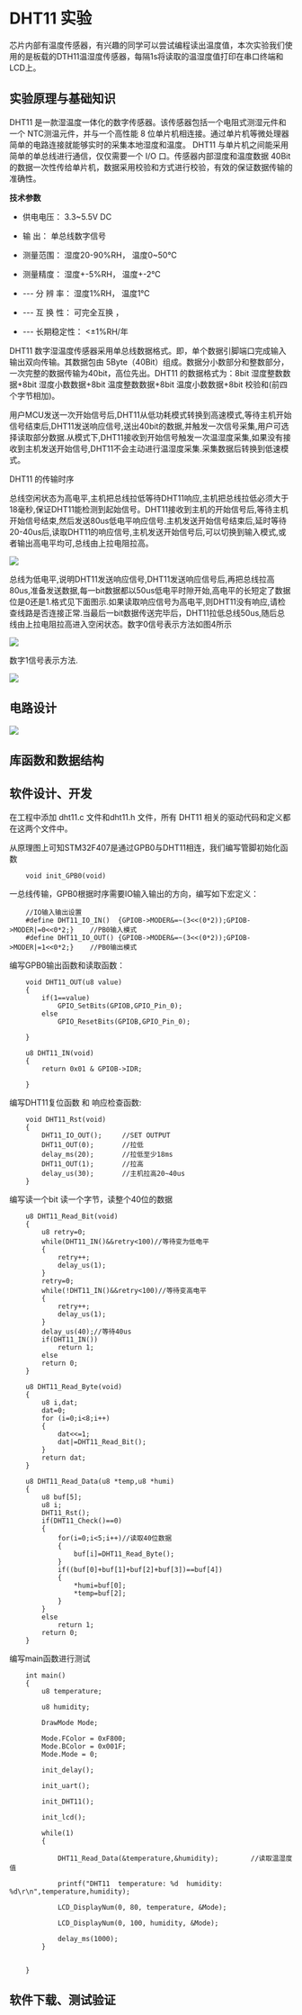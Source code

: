 # DHT11 实验 #

芯片内部有温度传感器，有兴趣的同学可以尝试编程读出温度值，本次实验我们使用的是板载的DTH11温湿度传感器，每隔1s将读取的温湿度值打印在串口终端和LCD上。

## 实验原理与基础知识 ##
DHT11 是一款湿温度一体化的数字传感器。该传感器包括一个电阻式测湿元件和一个 NTC测温元件，并与一个高性能 8 位单片机相连接。通过单片机等微处理器简单的电路连接就能够实时的采集本地湿度和温度。 DHT11 与单片机之间能采用简单的单总线进行通信，仅仅需要一个 I/O 口。传感器内部湿度和温度数据 40Bit 的数据一次性传给单片机，数据采用校验和方式进行校验，有效的保证数据传输的准确性。

**技术参数**

 * 供电电压： 3.3~5.5V DC
 
 * 输 出： 单总线数字信号
 
 * 测量范围： 湿度20-90%RH， 温度0~50℃
 
 * 测量精度： 湿度+-5%RH， 温度+-2℃
 
  * --- 分 辨 率： 湿度1%RH， 温度1℃
 
  * --- 互 换 性： 可完全互换 ，
  
  * ---  长期稳定性： <±1%RH/年
    
DHT11 数字湿温度传感器采用单总线数据格式。即，单个数据引脚端口完成输入输出双向传输。其数据包由 5Byte（40Bit）组成。数据分小数部分和整数部分，一次完整的数据传输为40bit，高位先出。DHT11 的数据格式为：8bit 湿度整数数据+8bit 湿度小数数据+8bit 温度整数数据+8bit 温度小数数据+8bit 校验和(前四个字节相加)。

用户MCU发送一次开始信号后,DHT11从低功耗模式转换到高速模式,等待主机开始信号结束后,DHT11发送响应信号,送出40bit的数据,并触发一次信号采集,用户可选择读取部分数据.从模式下,DHT11接收到开始信号触发一次温湿度采集,如果没有接收到主机发送开始信号,DHT11不会主动进行温湿度采集.采集数据后转换到低速模式。

DHT11 的传输时序

总线空闲状态为高电平,主机把总线拉低等待DHT11响应,主机把总线拉低必须大于18毫秒,保证DHT11能检测到起始信号。DHT11接收到主机的开始信号后,等待主机开始信号结束,然后发送80us低电平响应信号.主机发送开始信号结束后,延时等待20-40us后,读取DHT11的响应信号,主机发送开始信号后,可以切换到输入模式,或者输出高电平均可,总线由上拉电阻拉高。

![](img/chapter32/1.1.1.png) 

总线为低电平,说明DHT11发送响应信号,DHT11发送响应信号后,再把总线拉高80us,准备发送数据,每一bit数据都以50us低电平时隙开始,高电平的长短定了数据位是0还是1.格式见下面图示.如果读取响应信号为高电平,则DHT11没有响应,请检查线路是否连接正常.当最后一bit数据传送完毕后，DHT11拉低总线50us,随后总线由上拉电阻拉高进入空闲状态。数字0信号表示方法如图4所示

![](img/chapter32/1.1.2.png) 

数字1信号表示方法.

![](img/chapter32/1.1.3.png) 

## 电路设计 ##

![](img/chapter0/adc_sch.png) 

## 库函数和数据结构 ##


## 软件设计、开发 ##
在工程中添加 dht11.c 文件和dht11.h 文件，所有 DHT11 相关的驱动代码和定义都在这两个文件中。

从原理图上可知STM32F407是通过GPB0与DHT11相连，我们编写管脚初始化函数

        void init_GPB0(void)
        
一总线传输，GPB0根据时序需要IO输入输出的方向，编写如下宏定义：

        //IO输入输出设置
        #define DHT11_IO_IN()  {GPIOB->MODER&=~(3<<(0*2));GPIOB->MODER|=0<<0*2;}	//PB0输入模式
        #define DHT11_IO_OUT() {GPIOB->MODER&=~(3<<(0*2));GPIOB->MODER|=1<<0*2;} 	//PB0输出模式

编写GPB0输出函数和读取函数：

        void DHT11_OUT(u8 value)
        {
            if(1==value)
                GPIO_SetBits(GPIOB,GPIO_Pin_0); 
            else
                GPIO_ResetBits(GPIOB,GPIO_Pin_0);

        }

        u8 DHT11_IN(void)
        {
            return 0x01 & GPIOB->IDR;

        }
        
编写DHT11复位函数 和 响应检查函数:

        void DHT11_Rst(void)	   
        {                 
            DHT11_IO_OUT(); 	//SET OUTPUT
            DHT11_OUT(0); 		//拉低
            delay_ms(20);    	//拉低至少18ms
            DHT11_OUT(1); 		//拉高 
            delay_us(30);     	//主机拉高20~40us
        }

编写读一个bit 读一个字节，读整个40位的数据

        u8 DHT11_Read_Bit(void) 			 
        {
            u8 retry=0;
            while(DHT11_IN()&&retry<100)//等待变为低电平
            {
                retry++;
                delay_us(1);
            }
            retry=0;
            while(!DHT11_IN()&&retry<100)//等待变高电平
            {
                retry++;
                delay_us(1);
            }
            delay_us(40);//等待40us
            if(DHT11_IN())
                return 1;
            else 
            return 0;		   
        }

        u8 DHT11_Read_Byte(void)    
        {        
            u8 i,dat;
            dat=0;
            for (i=0;i<8;i++) 
            {
                dat<<=1; 
                dat|=DHT11_Read_Bit();
            }						    
            return dat;
        }

        u8 DHT11_Read_Data(u8 *temp,u8 *humi)    
        {        
            u8 buf[5];
            u8 i;
            DHT11_Rst();
            if(DHT11_Check()==0)
            {
                for(i=0;i<5;i++)//读取40位数据
                {
                    buf[i]=DHT11_Read_Byte();
                }
                if((buf[0]+buf[1]+buf[2]+buf[3])==buf[4])
                {
                    *humi=buf[0];
                    *temp=buf[2];
                }
            }
            else 
                return 1;
            return 0;	    
        }
        
编写main函数进行测试

        int main()
        {
            u8 temperature; 

            u8 humidity;

            DrawMode Mode;

            Mode.FColor = 0xF800;
            Mode.BColor = 0x001F;
            Mode.Mode = 0;

            init_delay();

            init_uart();

            init_DHT11();

            init_lcd();

            while(1)
            {

                DHT11_Read_Data(&temperature,&humidity);		//读取温湿度值

                printf("DHT11  temperature: %d  humidity: %d\r\n",temperature,humidity);	

                LCD_DisplayNum(0, 80, temperature, &Mode);

                LCD_DisplayNum(0, 100, humidity, &Mode);

                delay_ms(1000);
            }


        }
        
## 软件下载、测试验证 ##


